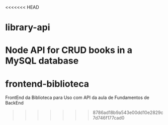 <<<<<<< HEAD
# library-api
Node API for CRUD books in a MySQL database
=======
# frontend-biblioteca
FrontEnd da Biblioteca para Uso com API da aula de Fundamentos de BackEnd
>>>>>>> 8786ad18b9a543e00dd10e2829c7d746f177cad0
